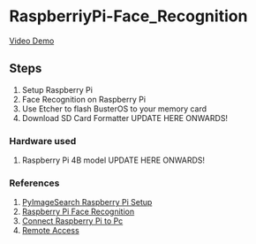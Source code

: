 # RaspberriyPi-Face_Recognition

[Video Demo](https://youtu.be/sxGxRkiBURQ)

## Steps
1. Setup Raspberry Pi
2. Face Recognition on Raspberry Pi 
3. Use Etcher to flash BusterOS to your memory card 
4. Download SD Card Formatter
UPDATE HERE ONWARDS!


### Hardware used
1. Raspberry Pi 4B model
 UPDATE HERE ONWARDS!

### References
1. [PyImageSearch Raspberry Pi Setup](https://www.pyimagesearch.com/2019/09/16/install-opencv-4-on-raspberry-pi-4-and-raspbian-buster/)
2. [Raspberry Pi Face Recognition](https://www.pyimagesearch.com/2018/06/25/raspberry-pi-face-recognition/)
3. [Connect Raspberry Pi to Pc](https://www.youtube.com/watch?v=uLwj4Wj7pRI&feature=youtu.be&ab_channel=EduParkKrupesh)
4. [Remote Access](https://www.youtube.com/watch?v=0I5DYtx2WKQ&feature=youtu.be&ab_channel=educ8s.tv)
